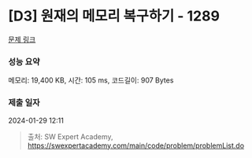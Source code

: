# [D3] 원재의 메모리 복구하기 - 1289 

[문제 링크](https://swexpertacademy.com/main/code/problem/problemDetail.do?contestProbId=AV19AcoKI9sCFAZN) 

### 성능 요약

메모리: 19,400 KB, 시간: 105 ms, 코드길이: 907 Bytes

### 제출 일자

2024-01-29 12:11



> 출처: SW Expert Academy, https://swexpertacademy.com/main/code/problem/problemList.do